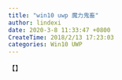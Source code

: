 ```yaml
---
title: "win10 uwp 魔力鬼畜"
author: lindexi
date: 2020-3-8 11:33:47 +0800
CreateTime: 2018/2/13 17:23:03
categories: Win10 UWP
---
```



<!--more-->


<!-- CreateTime:2018/2/13 17:23:03 -->


<div id="toc"></div>

【】


